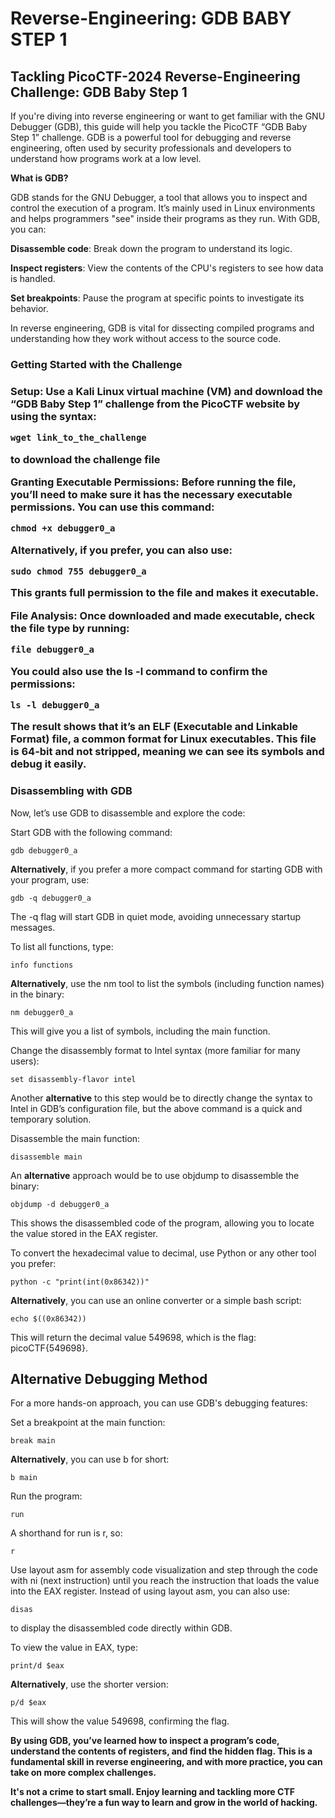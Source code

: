 <h1><b>Reverse-Engineering: GDB BABY STEP 1</b></h1>

<h2>Tackling PicoCTF-2024 Reverse-Engineering Challenge: GDB Baby Step 1</h2>

If you're diving into reverse engineering or want to get familiar with the GNU Debugger (GDB), this guide will help you tackle the PicoCTF “GDB Baby Step 1” challenge. GDB is a powerful tool for debugging and reverse engineering, often used by security professionals and developers to understand how programs work at a low level.

<b>What is GDB?</b>

GDB stands for the GNU Debugger, a tool that allows you to inspect and control the execution of a program. It’s mainly used in Linux environments and helps programmers "see" inside their programs as they run. With GDB, you can:

<b>Disassemble code</b>: Break down the program to understand its logic.

<b>Inspect registers</b>: View the contents of the CPU's registers to see how data is handled.

<b>Set breakpoints</b>: Pause the program at specific points to investigate its behavior.


In reverse engineering, GDB is vital for dissecting compiled programs and understanding how they work without access to the source code.

<h3>Getting Started with the Challenge<h3>

 <b>Setup</b>: Use a Kali Linux virtual machine (VM) and download the “GDB Baby Step 1” challenge from the PicoCTF website by using the syntax:
 
```wget link_to_the_challenge``` 

to download the challenge file


 <b>Granting Executable Permissions</b>: Before running the file, you’ll need to make sure it has the necessary executable permissions. You can use this command:

```chmod +x debugger0_a```

<b>Alternatively</b>, if you prefer, you can also use:

```sudo chmod 755 debugger0_a```

This grants full permission to the file and makes it executable.


<b>File Analysis</b>: Once downloaded and made executable, check the file type by running:

```file debugger0_a```

You could also use the ls -l command to confirm the permissions:

```ls -l debugger0_a```

The result shows that it’s an ELF (Executable and Linkable Format) file, a common format for Linux executables. This file is 64-bit and not stripped, meaning we can see its symbols and debug it easily.



<h3>Disassembling with GDB</h3>

Now, let’s use GDB to disassemble and explore the code:

Start GDB with the following command:

```gdb debugger0_a```

<b>Alternatively</b>, if you prefer a more compact command for starting GDB with your program, use:

```gdb -q debugger0_a```

The -q flag will start GDB in quiet mode, avoiding unnecessary startup messages.


To list all functions, type:

```info functions```

<b>Alternatively</b>, use the nm tool to list the symbols (including function names) in the binary:

```nm debugger0_a```

This will give you a list of symbols, including the main function.


Change the disassembly format to Intel syntax (more familiar for many users):

```set disassembly-flavor intel```

Another <b>alternative</b> to this step would be to directly change the syntax to Intel in GDB’s configuration file, but the above command is a quick and temporary solution.

Disassemble the main function:

```disassemble main```

An <b>alternative</b> approach would be to use objdump to disassemble the binary:

```objdump -d debugger0_a```

This shows the disassembled code of the program, allowing you to locate the value stored in the EAX register.


To convert the hexadecimal value to decimal, use Python or any other tool you prefer:

```python -c "print(int(0x86342))"```

<b>Alternatively</b>, you can use an online converter or a simple bash script:

```echo $((0x86342))```

This will return the decimal value 549698, which is the flag: picoCTF{549698}.



<h2><b>Alternative Debugging Method</b></h2>

For a more hands-on approach, you can use GDB's debugging features:

Set a breakpoint at the main function:

```break main```

<b>Alternatively</b>, you can use b for short:

```b main```


Run the program:

```run```

A shorthand for run is r, so:

```r```


Use layout asm for assembly code visualization and step through the code with ni (next instruction) until you reach the instruction that loads the value into the EAX register. Instead of using layout asm, you can also use:

```disas```

to display the disassembled code directly within GDB.


To view the value in EAX, type:

```print/d $eax```

<b>Alternatively</b>, use the shorter version:

```p/d $eax```

This will show the value 549698, confirming the flag.




<b>By using GDB, you’ve learned how to inspect a program’s code, understand the contents of registers, and find the hidden flag. This is a fundamental skill in reverse engineering, and with more practice, you can take on more complex challenges.

It's not a crime to start small. Enjoy learning and tackling more CTF challenges—they’re a fun way to learn and grow in the world of hacking.</b>


